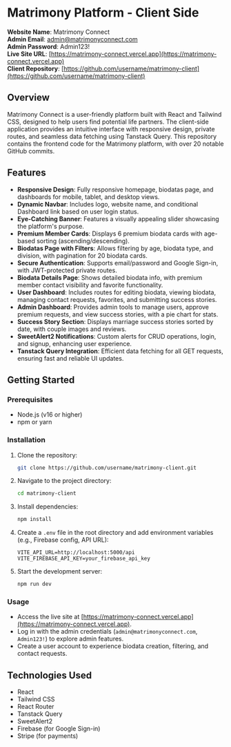 # Matrimony Platform - Client Side

**Website Name**: Matrimony Connect  
**Admin Email**: admin@matrimonyconnect.com  
**Admin Password**: Admin123!  
**Live Site URL**: [https://matrimony-connect.vercel.app](https://matrimony-connect.vercel.app)  
**Client Repository**: [https://github.com/username/matrimony-client](https://github.com/username/matrimony-client)

## Overview

Matrimony Connect is a user-friendly platform built with React and Tailwind CSS, designed to help users find potential life partners. The client-side application provides an intuitive interface with responsive design, private routes, and seamless data fetching using Tanstack Query. This repository contains the frontend code for the Matrimony platform, with over 20 notable GitHub commits.

## Features

- **Responsive Design**: Fully responsive homepage, biodatas page, and dashboards for mobile, tablet, and desktop views.
- **Dynamic Navbar**: Includes logo, website name, and conditional Dashboard link based on user login status.
- **Eye-Catching Banner**: Features a visually appealing slider showcasing the platform's purpose.
- **Premium Member Cards**: Displays 6 premium biodata cards with age-based sorting (ascending/descending).
- **Biodatas Page with Filters**: Allows filtering by age, biodata type, and division, with pagination for 20 biodata cards.
- **Secure Authentication**: Supports email/password and Google Sign-in, with JWT-protected private routes.
- **Biodata Details Page**: Shows detailed biodata info, with premium member contact visibility and favorite functionality.
- **User Dashboard**: Includes routes for editing biodata, viewing biodata, managing contact requests, favorites, and submitting success stories.
- **Admin Dashboard**: Provides admin tools to manage users, approve premium requests, and view success stories, with a pie chart for stats.
- **Success Story Section**: Displays marriage success stories sorted by date, with couple images and reviews.
- **SweetAlert2 Notifications**: Custom alerts for CRUD operations, login, and signup, enhancing user experience.
- **Tanstack Query Integration**: Efficient data fetching for all GET requests, ensuring fast and reliable UI updates.

## Getting Started

### Prerequisites

- Node.js (v16 or higher)
- npm or yarn

### Installation

1. Clone the repository:
   ```bash
   git clone https://github.com/username/matrimony-client.git
   ```
2. Navigate to the project directory:
   ```bash
   cd matrimony-client
   ```
3. Install dependencies:
   ```bash
   npm install
   ```
4. Create a `.env` file in the root directory and add environment variables (e.g., Firebase config, API URL):
   ```env
   VITE_API_URL=http://localhost:5000/api
   VITE_FIREBASE_API_KEY=your_firebase_api_key
   ```
5. Start the development server:
   ```bash
   npm run dev
   ```

### Usage

- Access the live site at [https://matrimony-connect.vercel.app](https://matrimony-connect.vercel.app).
- Log in with the admin credentials (`admin@matrimonyconnect.com`, `Admin123!`) to explore admin features.
- Create a user account to experience biodata creation, filtering, and contact requests.

## Technologies Used

- React
- Tailwind CSS
- React Router
- Tanstack Query
- SweetAlert2
- Firebase (for Google Sign-in)
- Stripe (for payments)
